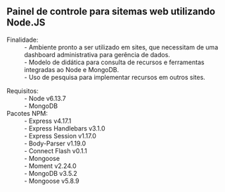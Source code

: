 ﻿<h2>Painel de controle para sitemas web utilizando Node.JS</h2>

<dl>
  <dt>Finalidade:</dt>
    <dd>- Ambiente pronto a ser utilizado em sites, que necessitam de uma dashboard administrativa para gerência de dados.</dd>
    <dd>- Modelo de didática para consulta de recursos e ferramentas integradas ao Node e MongoDB.</dd>
    <dd>- Uso de pesquisa para implementar recursos em outros sites.</dd>
</dl>

<dl>
  <dt>Requisitos:</dt>
    <dd>- Node v6.13.7</dd>
    <dd>- MongoDB</dd>
  <dt>Pacotes NPM:</dt>
  <dd>- Express v4.17.1</dd>
  <dd>- Express Handlebars v3.1.0</dd>
  <dd>- Express Session v1.17.0</dd>
  <dd>- Body-Parser v1.19.0</dd>
  <dd>- Connect Flash v0.1.1</dd>
  <dd>- Mongoose</dd>
  <dd>- Moment v2.24.0</dd>
  <dd>- MongoDB v3.5.2</dd>
  <dd>- Mongoose v5.8.9</dd>
</dl>
